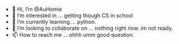 - 👋 Hi, I’m @AuHomie
- 👀 I’m interested in ... getting though CS in school
- 🌱 I’m currently learning ... python. 
- 💞️ I’m looking to collaborate on ... nothing right now. im not ready. 
- 📫 How to reach me ... ohhh umm good question.

<!---
AuHomie/AuHomie is a ✨ special ✨ repository because its `README.md` (this file) appears on your GitHub profile.
You can click the Preview link to take a look at your changes.
--->
